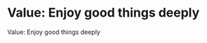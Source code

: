 # Value: Enjoy good things deeply
Value: Enjoy good things deeply

<!-- #Life -->

<!-- {BearID:204D6B08-DFAC-4A5E-B954-6015492E9EB4-15756-00001304773484BB} -->
